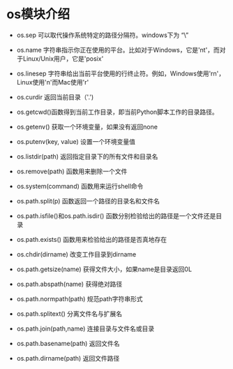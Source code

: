 os模块介绍
=========

 - os.sep
可以取代操作系统特定的路径分隔符。windows下为 “\”

 - os.name
字符串指示你正在使用的平台。比如对于Windows，它是'nt'，而对于Linux/Unix用户，它是'posix'

 - os.linesep
字符串给出当前平台使用的行终止符。例如，Windows使用'rn'，Linux使用'n'而Mac使用'r'

 - os.curdir
返回当前目录（'.')

 - os.getcwd()函数得到当前工作目录，即当前Python脚本工作的目录路径。
 
 - os.getenv()
 获取一个环境变量，如果没有返回none
 
 - os.putenv(key, value)
设置一个环境变量值

 - os.listdir(path)
返回指定目录下的所有文件和目录名

 - os.remove(path)
函数用来删除一个文件

 - os.system(command)
函数用来运行shell命令

 - os.path.split(p)
函数返回一个路径的目录名和文件名

 - os.path.isfile()和os.path.isdir()
函数分别检验给出的路径是一个文件还是目录

 - os.path.exists()
函数用来检验给出的路径是否真地存在

 - os.chdir(dirname)
改变工作目录到dirname

 - os.path.getsize(name)
获得文件大小，如果name是目录返回0L

 - os.path.abspath(name)
获得绝对路径

 - os.path.normpath(path)
规范path字符串形式

 - os.path.splitext()
分离文件名与扩展名

 - os.path.join(path,name)
连接目录与文件名或目录

 - os.path.basename(path)
返回文件名

 - os.path.dirname(path)
返回文件路径
